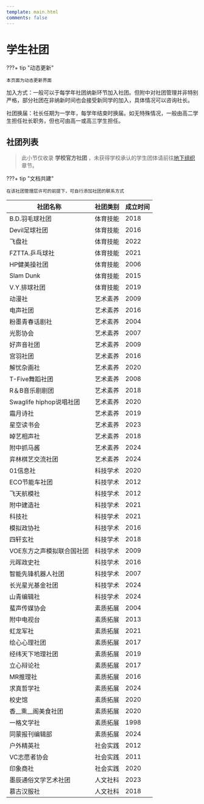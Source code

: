 ```yaml
---
template: main.html
comments: false
---
```


# 学生社团

???+ tip "动态更新"

    本页面为动态更新界面

加入方式：一般可以于每学年社团纳新环节加入社团。但附中对社团管理并非特别严格，部分社团在非纳新时间也会接受新同学的加入，具体情况可以咨询社长。

社团换届：社长任期为一学年，每学年结束时换届。如无特殊情况，一般由高二学生担任社长职务，但也可由高一或高三学生担任。

## 社团列表

> 此小节仅收录 __学校官方社团__ ，未获得学校承认的学生团体请前往[地下组织](./unofficial.md)章节。

???+ tip "文档共建"

    在该社团管理层许可的前提下，可自行添加社团的联系方式

| 社团名称                                | 社团类别    | 成立时间      |
| --------------------------------------- | ----------- | ------------ |
| B.D.羽毛球社团                           | 体育技能    | 2018          |
| Devil足球社团                            | 体育技能    | 2016          |
| 飞盘社                                   | 体育技能    | 2022          |
| FZTTA.乒乓球社                           | 体育技能    | 2021          |
| HP健美操社团                             | 体育技能    | 2006          |
| Slam Dunk                               | 体育技能    | 2015          |
| V.Y.排球社团                             | 体育技能    | 2019          |
| 动漫社                                   | 艺术素养    | 2009          |
| 电声社团                                 | 艺术素养    | 2016          |
| 粉墨青春话剧社                            | 艺术素养    | 2004          |
| 光影协会                                 | 艺术素养    | 2007          |
| 好声音社团                               | 艺术素养    | 2009          |
| 宫羽社团                                 | 艺术素养    | 2016           |
| 解忧杂画社                               | 艺术素养    | 2020           |
| T-Five舞蹈社团                           | 艺术素养    | 2008           |
| R＆B音乐剧剧团                           | 艺术素养    | 2018           |
| Swaglife hiphop说唱社团                  | 艺术素养    | 2020           |
| 霜月诗社                                 | 艺术素养    | 2019           |
| 星空读书会                               | 艺术素养    | 2023           |
| 晫艺相声社                               | 艺术素养    | 2018           |
| 附中抓马酱                               | 艺术素养    | 2024           |
| 弈林棋艺交流社团                          | 艺术素养    | 2024           |
| 01信息社                                 | 科技学术    | 2020           |
| ECO节能车社团                            | 科技学术    | 2012           |
| 飞天航模社                               | 科技学术    | 2012           |
| 附中建造社                               | 科技学术    | 2021           |
| 科技社                                   | 科技学术    | 2021           |
| 模拟政协社                               | 科技学术    | 2016            |
| 四轩玄社                                 | 科技学术    | 2018            |
| VOE东方之声模拟联合国社团                 | 科技学术    | 2009            |
| 元晖政史社                               | 科技学术    | 2016             |
| 智能先锋机器人社团                        | 科技学术    | 2007             |
| 长光星光基金社团                          | 科技学术    | 2024            |
| 山青编辑社                               | 科技学术     | 2024            |
| 蜚声传媒协会                             | 素质拓展     | 2004            |
| 附中电视台                               | 素质拓展    | 2013             |
| 虹龙军社                                 | 素质拓展    | 2021            |
| 绘心心理社团                              | 素质拓展   | 2017             |
| 经纬天下地理社团                          | 素质拓展   | 2019             |
| 立心辩论社                                | 素质拓展   | 2017             |
| MR推理社                                  | 素质拓展  | 2016             |
| 求真哲学社                                | 素质拓展   | 2024             |
| 校史馆                                    | 素质拓展   | 2020            |
| 香__熏__阁美食社团                            | 素质拓展   | 2020             |
| 一格文学社                                | 素质拓展   | 1998            |
| 同蒙报刊编辑部                            | 素质拓展   | 2024             |
| 户外精英社                                | 社会实践   | 2012             |
| VC志愿者协会                             | 社会实践    | 2011             |
| 印象商社                                 | 社会实践    | 2020             |
| 墨辰通俗文学艺术社团                       | 人文社科   | 2023             |
| 慕古汉服社                                | 人文社科   | 2018             |
